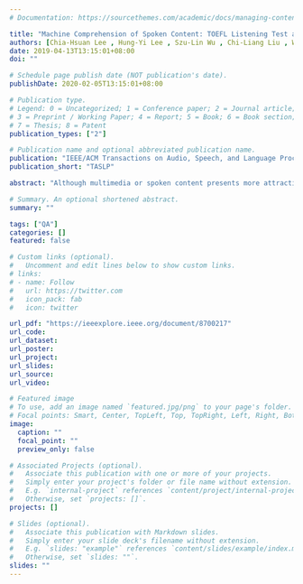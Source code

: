 ```yaml
---
# Documentation: https://sourcethemes.com/academic/docs/managing-content/

title: "Machine Comprehension of Spoken Content: TOEFL Listening Test and Spoken SQuAD"
authors: [Chia-Hsuan Lee , Hung-Yi Lee , Szu-Lin Wu , Chi-Liang Liu , Wei Fang , Jui-Yang Hsu , Bo-Hsiang Tseng]
date: 2019-04-13T13:15:01+08:00
doi: ""

# Schedule page publish date (NOT publication's date).
publishDate: 2020-02-05T13:15:01+08:00

# Publication type.
# Legend: 0 = Uncategorized; 1 = Conference paper; 2 = Journal article;
# 3 = Preprint / Working Paper; 4 = Report; 5 = Book; 6 = Book section;
# 7 = Thesis; 8 = Patent
publication_types: ["2"]

# Publication name and optional abbreviated publication name.
publication: "IEEE/ACM Transactions on Audio, Speech, and Language Processing"
publication_short: "TASLP"

abstract: "Although multimedia or spoken content presents more attractive information than plain text content, the former is more difficult to display on a screen and be selected by a user. As a result, for humans, accessing large collections of spoken content is much more difficult and time-consuming than doing so for text content. It would therefore be helpful to develop machines which understand spoken content. In this paper, we propose two new tasks for machine comprehension of spoken content. The first is a listening comprehension test for TOEFL, a challenging academic English examination for English learners whose native languages are not English. We show that the proposed model outperforms the naive approaches and other neural network based models by exploiting the hierarchical structures of natural languages and the selective power of attention mechanism. For the second listening comprehension task – spoken SQuAD – we find that speech recognition errors severely impair machine comprehension; we propose the use of subword units to mitigate the impact of these errors."

# Summary. An optional shortened abstract.
summary: ""

tags: ["QA"]
categories: []
featured: false

# Custom links (optional).
#   Uncomment and edit lines below to show custom links.
# links:
# - name: Follow
#   url: https://twitter.com
#   icon_pack: fab
#   icon: twitter

url_pdf: "https://ieeexplore.ieee.org/document/8700217"
url_code:
url_dataset:
url_poster:
url_project:
url_slides:
url_source:
url_video:

# Featured image
# To use, add an image named `featured.jpg/png` to your page's folder. 
# Focal points: Smart, Center, TopLeft, Top, TopRight, Left, Right, BottomLeft, Bottom, BottomRight.
image:
  caption: ""
  focal_point: ""
  preview_only: false

# Associated Projects (optional).
#   Associate this publication with one or more of your projects.
#   Simply enter your project's folder or file name without extension.
#   E.g. `internal-project` references `content/project/internal-project/index.md`.
#   Otherwise, set `projects: []`.
projects: []

# Slides (optional).
#   Associate this publication with Markdown slides.
#   Simply enter your slide deck's filename without extension.
#   E.g. `slides: "example"` references `content/slides/example/index.md`.
#   Otherwise, set `slides: ""`.
slides: ""
---
```

